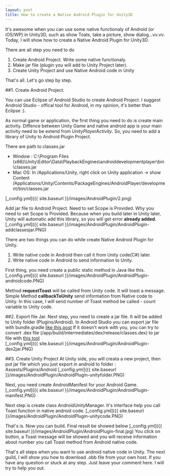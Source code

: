 ```yaml
---
layout: post
title: How to create a Native Android Plugin for Unity3D
---
```


 It's awesome when you can use some native functionaly of Android (or iOS/WP) in Unity3D, such as show Toats, take a picture, show dialog...vv.vv. Today, I will show how to create a Native Android Plugin for Unity3D.

 There are all step you need to do 
 1. Create Android Project. Write some native functionaly.
 2. Make jar file (plugin you will add to Unity Project later).
 3. Create Unity Project and use Native Android code in Unity

That's all. Let's go step by step.

##1. Create Android Project. 

You can use Eclipse of Android Studio to create Android Project. I suggest Android Studio - offical tool for Android, in my opinion, it's better than Eclipse :).

As normal game or application, the first thing you need to do is create main activity. Diffence between Unity Game and native android app is your main activity need to be extend from *UnityPlayerActivity*. So, you need to add a library of Unity to Android Plugin Project. 

There are path to classes.jar 
- Window : C:\Program Files (x86)\Unity\Editor\Data\PlaybackEngines\androiddevelopmentplayer\bin\classes.jar
- Mac OS: In /Applications/Unity, right click on Unity application -> show Content
 	/Applications/Unity/Contents/PackageEngines/AndroidPlayer/development/bin/classes.jar

[_config.yml]({{ site.baseurl }}/images/AndroidPlugin/2.png)

 Add jar file to Android Project. Need to set Scope is Provided. Why you need to set Scope is Provided. Because when you build later in Unity later, Unity will automatic add this library, so you will get error **already added**.
[_config.yml]({{ site.baseurl }}/images/AndroidPlugin/AndroidPlugin-addclassesjar.PNG)

There are two things you can do while create Native Android Plugin for Unity.
1. Write native code in Android then call it from Unity code(C#) later. 
2. Write native code in Android to send information to Unity.

First thing, you need create a public static method in Java like this.
[_config.yml]({{ site.baseurl }}/images/AndroidPlugin/AndroidPlugin-androidcode.PNG)

Method **requestToast** will be called from Unity code. It will toast a message. Simple
Method **callbackToUnity** send information from Native code to Unity. In this case, I will send number of Toast method be called - count variable to Unity code.

##2. Export file Jar.
Next step, you need to create a jar file. It will be added to Unity folder (Plugins/Android). 
In Android Studio you can export jar file with bundle.gradle [like this post](http://stackoverflow.com/questions/16763090/how-to-export-library-to-jar-in-android-studio)
If it doesn't work with you, you can try to convert .dex file (/app/build/intermediates/dex/release/classes.dex) to jar file with [this tool](http://code.google.com/p/dex2jar/)  
[_config.yml]({{ site.baseurl }}/images/AndroidPlugin/AndroidPlugin-dex2jar.PNG)

##3. Create Unity Project
At Unity side, you will creata a new project, then put jar file which you just export in android to folder : 
Assests/Plugins/Android
[_config.yml]({{ site.baseurl }}/images/AndroidPlugin/AndroidPlugin-unityfolder.PNG)

Next, you need create AndroidManifest for your Android Game.
[_config.yml]({{ site.baseurl }}/images/AndroidPlugin/AndroidPlugin-manifest.PNG)

Next step is create class AndroidUnityManager. It's interface help you call Toast function in native android code.
[_config.yml]({{ site.baseurl }}/images/AndroidPlugin/AndroidPlugin-unitycode.PNG)

That's is. Now you can build. Final result be showed below
[_config.yml]({{ site.baseurl }}/images/AndroidPlugin/AndroidPlugin-final.jpg)
You click on button, a Toast message will be showed and you will receive information about number you call Toast method from Android native code.

That's all steps when you want to use android native code in Unity. The next guild, I will show you how to download .obb file from your own host. If you have any question or stuck at any step. Just leave your comment here. I will try to help you out.
